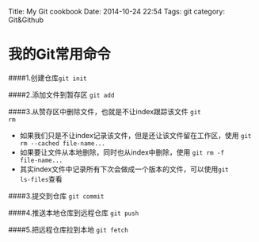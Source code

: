 Title: My Git cookbook
Date: 2014-10-24 22:54
Tags: git
category: Git&Github


我的Git常用命令  
==============

####1.创建仓库<code>git init</code>    
  
####2.添加文件到暂存区 <code>git add</code>

####3.从赞存区中删除文件，也就是不让index跟踪该文件 <code>git rm</code>
   * 如果我们只是不让index记录该文件，但是还让该文件留在工作区，使用 <code>git rm --cached file-name... </code>
   * 如果要让文件从本地删除，同时也从index中删除，使用 <code>git rm -f file-name... </code>
   * 其实index文件中记录所有下次会做成一个版本的文件，可以使用<code>git ls-files</code>查看
   
####3.提交到仓库 <code>git commit</code>   
   
####4.推送本地仓库到远程仓库 <code>git push</code>

####5.把远程仓库拉到本地 <code>git fetch</code>
